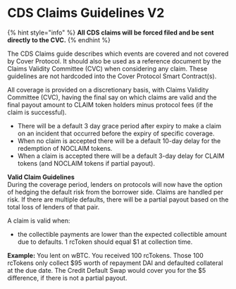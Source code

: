 # CDS Claims Guidelines V2

{% hint style="info" %}
**All CDS claims will be forced filed and be sent directly to the CVC.**
{% endhint %}

The CDS Claims guide describes which events are covered and not covered by Cover Protocol. It should also be used as a reference document by the Claims Validity Committee \(CVC\) when considering any claim. These guidelines are not hardcoded into the Cover Protocol Smart Contract\(s\).  
  
All coverage is provided on a discretionary basis, with Claims Validity Committee \(CVC\), having the final say on which claims are valid and the final payout amount to CLAIM token holders minus protocol fees \(if the claim is successful\).

* There will be a default 3 day grace period after expiry to make a claim on an incident that occurred before the expiry of specific coverage. 
* When no claim is accepted there will be a default 10-day delay for the redemption of NOCLAIM tokens. 
* When a claim is accepted there will be a default 3-day delay for CLAIM tokens \(and NOCLAIM tokens if partial payout\).

**Valid Claim Guidelines**   
During the coverage period, lenders on protocols will now have the option of hedging the default risk from the borrower side. Claims are handled per risk. If there are multiple defaults, there will be a partial payout based on the total loss of lenders of that pair.

  
A claim is valid when:

* the collectible payments are lower than the expected collectible amount due to defaults. 1 rcToken should equal $1 at collection time. 

**Example:** You lent on wBTC. You received 100 rcTokens. Those 100 rcTokens only collect $95 worth of repayment DAI and defaulted collateral at the due date. The Credit Default Swap would cover you for the $5 difference, if there is not a partial payout. 


